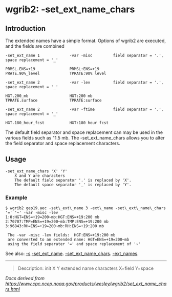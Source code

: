 # wgrib2: -set_ext_name_chars

## Introduction

The extended names have a simple format. Options of wgrib2 are executed,
and the fields are combined

```
-set_ext_name 1             -var -misc         field separator = '.', space replacement = '_'

PRMSL.ENS=+19               PRMSL:ENS=+19
PRATE.90%_level             TPRATE:90% level

-set_ext_name 2             -var -lev          field separator = '.', space replacement = '_'

HGT.200_mb                  HGT:200 mb
TPRATE.surface              TPRATE:surface

-set_ext_name 2             -var -ftime        field separator = '.', space replacement = '_'

HGT.180_hour_fcst           HGT:180 hour fcst
```

The default field separator and space replacement can may be used
in the various fields such as "1.5 mb. The -set_ext_name_chars
allows you to alter the field separator and space replacement characters.

## Usage

```
-set_ext_name_chars 'X' 'Y'
    X and Y are characters
    The default field separator '.' is replaced by 'X'.
    The default space separator '_' is replaced by 'Y'.

```

### Example

```
$ wgrib2 gep19.aec -set\_ext\_name 3 -ext\_name -set\_ext\_name\_chars '=' '~' -var -misc -lev
1:0:HGT=ENS=+19=200~mb:HGT:ENS=+19:200 mb
2:70707:TMP=ENS=+19=200~mb:TMP:ENS=+19:200 mb
3:96843:RH=ENS=+19=200~mb:RH:ENS=+19:200 mb

 The -var -misc -lev fields:  HGT:ENS=+19:200 mb
 are converted to an extended name: HGT=ENS=+19=200~mb
 using the field separater '=' and space replacement of '~'
```

See also: [-s](./s.md)
[-set_ext_name](./set_ext_name.md).
[-set_ext_name_chars](./set_ext_name_chars.md).
[-ext_names](./ext_name.md).

---

> Description: init X Y extended name characters X=field Y=space

_Docs derived from <https://www.cpc.ncep.noaa.gov/products/wesley/wgrib2/set_ext_name_chars.html>_
